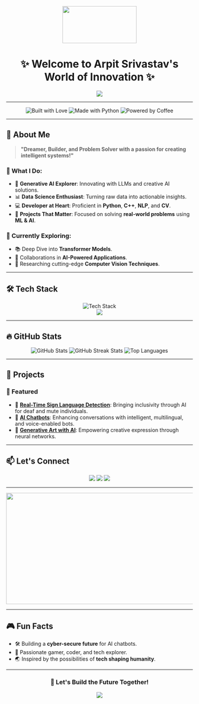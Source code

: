 <div align="center">
  <img src="https://media4.giphy.com/media/du3J3cXyzhj75IOgvA/giphy.gif" width="200" height="100"/>
</div>

<h1 align="center">✨ Welcome to Arpit Srivastav's World of Innovation ✨</h1>

<p align="center">
  <img src="https://readme-typing-svg.herokuapp.com?font=Fira+Code&size=28&duration=4000&color=00BFFF&center=true&vCenter=true&width=600&lines=AI+Developer+%7C+ML+Enthusiast+%7C+Innovator;Solving+problems+with+Generative+AI;Passionate+about+NLP+and+CV;Building+the+Future%2C+one+model+at+a+time!" />
</p>

---

<div align="center">
  <img src="https://forthebadge.com/images/badges/built-with-love.svg" alt="Built with Love" />
  <img src="https://forthebadge.com/images/badges/made-with-python.svg" alt="Made with Python" />
  <img src="https://forthebadge.com/images/badges/powered-by-coffee.svg" alt="Powered by Coffee" />
</div>

---

## 🌟 About Me  
> **"Dreamer, Builder, and Problem Solver with a passion for creating intelligent systems!"**

### 🚀 What I Do:
- 🤖 **Generative AI Explorer**: Innovating with LLMs and creative AI solutions.  
- 📊 **Data Science Enthusiast**: Turning raw data into actionable insights.  
- 💻 **Developer at Heart**: Proficient in **Python**, **C++**, **NLP**, and **CV**.  
- 🎯 **Projects That Matter**: Focused on solving **real-world problems** using **ML & AI**.  

### 🌱 Currently Exploring:
- 📚 Deep Dive into **Transformer Models**.  
- 🤝 Collaborations in **AI-Powered Applications**.  
- 🔬 Researching cutting-edge **Computer Vision Techniques**.  

---

## 🛠️ Tech Stack  
<div align="center">
  <img src="https://skillicons.dev/icons?i=python,pytorch,tensorflow,opencv,cpp,html,css,js,docker,mongodb,git" alt="Tech Stack" /><br>
  <img src="https://img.shields.io/badge/Tools%20I%20Use-Streamlit%20%7C%20Django%20%7C%20Flask-brightgreen?style=flat" />
</div>

---

## 🔥 GitHub Stats  
<div align="center">
  <img src="https://github-readme-stats.vercel.app/api?username=4for7apy&show_icons=true&theme=highcontrast&count_private=true" alt="GitHub Stats" />
  <img src="https://github-readme-streak-stats.herokuapp.com?user=4for7apy&theme=highcontrast" alt="GitHub Streak Stats" />
  <img src="https://github-readme-stats.vercel.app/api/top-langs/?username=4for7apy&layout=compact&theme=highcontrast" alt="Top Languages" />
</div>

---

## 💼 Projects  
### 🌟 Featured  
- 🧠 **[Real-Time Sign Language Detection](#)**: Bringing inclusivity through AI for deaf and mute individuals.  
- 🤖 **[AI Chatbots](#)**: Enhancing conversations with intelligent, multilingual, and voice-enabled bots.  
- 🎨 **[Generative Art with AI](#)**: Empowering creative expression through neural networks.  

---

## 📫 Let's Connect  
<div align="center">
  <a href="https://www.linkedin.com/in/arpit-srivastav/"><img src="https://img.shields.io/badge/LinkedIn-0A66C2?style=for-the-badge&logo=linkedin&logoColor=white" /></a>
  <a href="mailto:arpit88407@gmail.com"><img src="https://img.shields.io/badge/Gmail-D14836?style=for-the-badge&logo=gmail&logoColor=white" /></a>
  <a href="https://github.com/4for7apy"><img src="https://img.shields.io/badge/GitHub-181717?style=for-the-badge&logo=github&logoColor=white" /></a>
</div>

---

<div align="center">
  <img src="https://media.giphy.com/media/1AgViWw1AYKuJv7eLN/giphy.gif" width="600" height="300" />
</div>

---

## 🎮 Fun Facts  
- 🛠️ Building a **cyber-secure future** for AI chatbots.  
- 🎯 Passionate gamer, coder, and tech explorer.  
- 🌏 Inspired by the possibilities of **tech shaping humanity**.  

---

<div align="center">
  <h3>🚀 Let's Build the Future Together!</h3>
  <img src="https://readme-typing-svg.herokuapp.com?font=Fira+Code&size=24&duration=4000&color=FFFFFF&center=true&vCenter=true&width=600&lines=Collaboration+is+Key+%F0%9F%91%8C;Let's+Bring+Ideas+to+Life+%F0%9F%94%A5;Reach+out+anytime!+%F0%9F%93%A9" />
</div>
